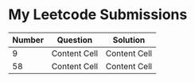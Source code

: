 # My Leetcode Submissions

Number  | Question | Solution
------------- | ------------- | -------------
9  | Content Cell  | Content Cell
58  | Content Cell  | Content Cell
